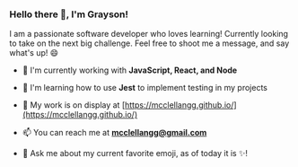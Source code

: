 ### Hello there 👋, I'm Grayson!

<p align="left">I am a passionate software developer who loves learning! Currently looking to take on the next big challenge. Feel free to shoot me a message, and say what's up! 😄</p>

- 👷 I'm currently working with **JavaScript, React, and Node**

- 📖 I'm learning how to use **Jest** to implement testing in my projects

- 🎨 My work is on display at [https://mcclellangg.github.io/](https://mcclellangg.github.io/)

- 📫 You can reach me at **mcclellangg@gmail.com**

- 💬 Ask me about my current favorite emoji, as of today it is ✨!
